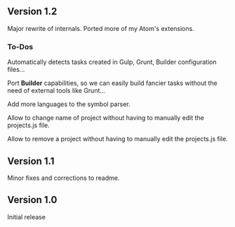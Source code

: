 ## Version 1.2

Major rewrite of internals. Ported more of my Atom's extensions.

### To-Dos ###

Automatically detects tasks created in Gulp, Grunt, Builder configuration files...

Port **Builder** capabilities, so we can easily build fancier tasks without the need of external tools like Grunt...

Add more languages to the symbol parser.

Allow to change name of project without having to manually edit the projects.js file.

Allow to remove a project without having to manually edit the projects.js file.



## Version 1.1

Minor fixes and corrections to readme.

## Version 1.0

Initial release

